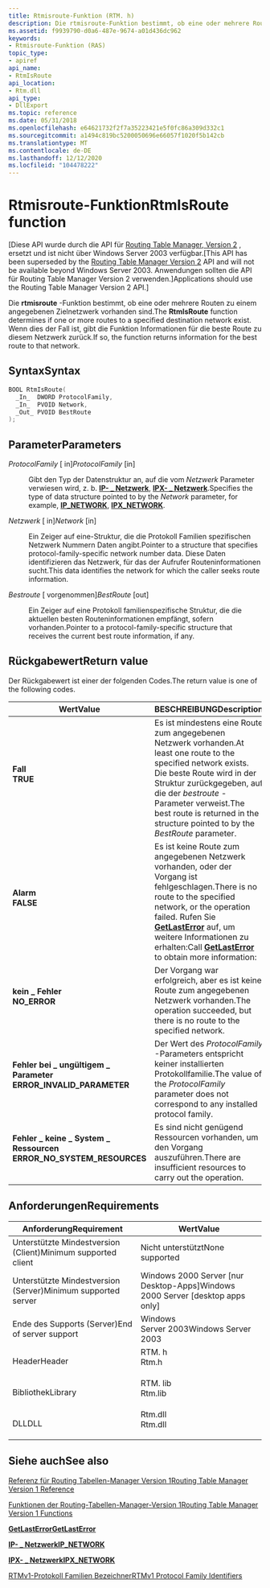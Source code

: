 ```yaml
---
title: Rtmisroute-Funktion (RTM. h)
description: Die rtmisroute-Funktion bestimmt, ob eine oder mehrere Routen zu einem angegebenen Zielnetzwerk vorhanden sind. Wenn dies der Fall ist, gibt die Funktion Informationen für die beste Route zu diesem Netzwerk zurück.
ms.assetid: f9939790-d0a6-487e-9674-a01d436dc962
keywords:
- Rtmisroute-Funktion (RAS)
topic_type:
- apiref
api_name:
- RtmIsRoute
api_location:
- Rtm.dll
api_type:
- DllExport
ms.topic: reference
ms.date: 05/31/2018
ms.openlocfilehash: e64621732f2f7a35223421e5f0fc86a309d332c1
ms.sourcegitcommit: a1494c819bc5200050696e66057f1020f5b142cb
ms.translationtype: MT
ms.contentlocale: de-DE
ms.lasthandoff: 12/12/2020
ms.locfileid: "104478222"
---
```

# <a name="rtmisroute-function"></a><span data-ttu-id="a91ea-105">Rtmisroute-Funktion</span><span class="sxs-lookup"><span data-stu-id="a91ea-105">RtmIsRoute function</span></span>

<span data-ttu-id="a91ea-106">\[Diese API wurde durch die API für [Routing Table Manager, Version 2](about-routing-table-manager-version-2.md) , ersetzt und ist nicht über Windows Server 2003 verfügbar.</span><span class="sxs-lookup"><span data-stu-id="a91ea-106">\[This API has been superseded by the [Routing Table Manager Version 2](about-routing-table-manager-version-2.md) API and will not be available beyond Windows Server 2003.</span></span> <span data-ttu-id="a91ea-107">Anwendungen sollten die API für Routing Table Manager Version 2 verwenden.\]</span><span class="sxs-lookup"><span data-stu-id="a91ea-107">Applications should use the Routing Table Manager Version 2 API.\]</span></span>

<span data-ttu-id="a91ea-108">Die **rtmisroute** -Funktion bestimmt, ob eine oder mehrere Routen zu einem angegebenen Zielnetzwerk vorhanden sind.</span><span class="sxs-lookup"><span data-stu-id="a91ea-108">The **RtmIsRoute** function determines if one or more routes to a specified destination network exist.</span></span> <span data-ttu-id="a91ea-109">Wenn dies der Fall ist, gibt die Funktion Informationen für die beste Route zu diesem Netzwerk zurück.</span><span class="sxs-lookup"><span data-stu-id="a91ea-109">If so, the function returns information for the best route to that network.</span></span>

## <a name="syntax"></a><span data-ttu-id="a91ea-110">Syntax</span><span class="sxs-lookup"><span data-stu-id="a91ea-110">Syntax</span></span>


```C++
BOOL RtmIsRoute(
  _In_  DWORD ProtocolFamily,
  _In_  PVOID Network,
  _Out_ PVOID BestRoute
);
```



## <a name="parameters"></a><span data-ttu-id="a91ea-111">Parameter</span><span class="sxs-lookup"><span data-stu-id="a91ea-111">Parameters</span></span>

<dl> <dt>

<span data-ttu-id="a91ea-112">*ProtocolFamily* \[ in\]</span><span class="sxs-lookup"><span data-stu-id="a91ea-112">*ProtocolFamily* \[in\]</span></span>
</dt> <dd>

<span data-ttu-id="a91ea-113">Gibt den Typ der Datenstruktur an, auf die vom *Netzwerk* Parameter verwiesen wird, z. b. [**IP- \_ Netzwerk**](ip-network.md), [**IPX- \_ Netzwerk**](ipx-network.md).</span><span class="sxs-lookup"><span data-stu-id="a91ea-113">Specifies the type of data structure pointed to by the *Network* parameter, for example, [**IP\_NETWORK**](ip-network.md), [**IPX\_NETWORK**](ipx-network.md).</span></span>

</dd> <dt>

<span data-ttu-id="a91ea-114">*Netzwerk* \[ in\]</span><span class="sxs-lookup"><span data-stu-id="a91ea-114">*Network* \[in\]</span></span>
</dt> <dd>

<span data-ttu-id="a91ea-115">Ein Zeiger auf eine-Struktur, die die Protokoll Familien spezifischen Netzwerk Nummern Daten angibt.</span><span class="sxs-lookup"><span data-stu-id="a91ea-115">Pointer to a structure that specifies protocol-family-specific network number data.</span></span> <span data-ttu-id="a91ea-116">Diese Daten identifizieren das Netzwerk, für das der Aufrufer Routeninformationen sucht.</span><span class="sxs-lookup"><span data-stu-id="a91ea-116">This data identifies the network for which the caller seeks route information.</span></span>

</dd> <dt>

<span data-ttu-id="a91ea-117">*Bestroute* \[ vorgenommen\]</span><span class="sxs-lookup"><span data-stu-id="a91ea-117">*BestRoute* \[out\]</span></span>
</dt> <dd>

<span data-ttu-id="a91ea-118">Ein Zeiger auf eine Protokoll familienspezifische Struktur, die die aktuellen besten Routeninformationen empfängt, sofern vorhanden.</span><span class="sxs-lookup"><span data-stu-id="a91ea-118">Pointer to a protocol-family-specific structure that receives the current best route information, if any.</span></span>

</dd> </dl>

## <a name="return-value"></a><span data-ttu-id="a91ea-119">Rückgabewert</span><span class="sxs-lookup"><span data-stu-id="a91ea-119">Return value</span></span>

<span data-ttu-id="a91ea-120">Der Rückgabewert ist einer der folgenden Codes.</span><span class="sxs-lookup"><span data-stu-id="a91ea-120">The return value is one of the following codes.</span></span>



| <span data-ttu-id="a91ea-121">Wert</span><span class="sxs-lookup"><span data-stu-id="a91ea-121">Value</span></span>                                                                                                       | <span data-ttu-id="a91ea-122">BESCHREIBUNG</span><span class="sxs-lookup"><span data-stu-id="a91ea-122">Description</span></span>                                                                                                                                              |
|-------------------------------------------------------------------------------------------------------------|----------------------------------------------------------------------------------------------------------------------------------------------------------|
| <dl> <span data-ttu-id="a91ea-123"><dt>**Fall**</dt></span><span class="sxs-lookup"><span data-stu-id="a91ea-123"><dt>**TRUE**</dt></span></span> </dl>                         | <span data-ttu-id="a91ea-124">Es ist mindestens eine Route zum angegebenen Netzwerk vorhanden.</span><span class="sxs-lookup"><span data-stu-id="a91ea-124">At least one route to the specified network exists.</span></span> <span data-ttu-id="a91ea-125">Die beste Route wird in der Struktur zurückgegeben, auf die der *bestroute* -Parameter verweist.</span><span class="sxs-lookup"><span data-stu-id="a91ea-125">The best route is returned in the structure pointed to by the *BestRoute* parameter.</span></span><br/>      |
| <dl> <span data-ttu-id="a91ea-126"><dt>**Alarm**</dt></span><span class="sxs-lookup"><span data-stu-id="a91ea-126"><dt>**FALSE**</dt></span></span> </dl>                        | <span data-ttu-id="a91ea-127">Es ist keine Route zum angegebenen Netzwerk vorhanden, oder der Vorgang ist fehlgeschlagen.</span><span class="sxs-lookup"><span data-stu-id="a91ea-127">There is no route to the specified network, or the operation failed.</span></span> <span data-ttu-id="a91ea-128">Rufen Sie [**GetLastError**](/windows/win32/api/errhandlingapi/nf-errhandlingapi-getlasterror) auf, um weitere Informationen zu erhalten:</span><span class="sxs-lookup"><span data-stu-id="a91ea-128">Call [**GetLastError**](/windows/win32/api/errhandlingapi/nf-errhandlingapi-getlasterror) to obtain more information:</span></span><br/> |
| <dl> <span data-ttu-id="a91ea-129"><dt>**kein \_ Fehler**</dt></span><span class="sxs-lookup"><span data-stu-id="a91ea-129"><dt>**NO\_ERROR**</dt></span></span> </dl>                    | <span data-ttu-id="a91ea-130">Der Vorgang war erfolgreich, aber es ist keine Route zum angegebenen Netzwerk vorhanden.</span><span class="sxs-lookup"><span data-stu-id="a91ea-130">The operation succeeded, but there is no route to the specified network.</span></span><br/>                                                                      |
| <dl> <span data-ttu-id="a91ea-131"><dt>**Fehler bei \_ ungültigem \_ Parameter**</dt></span><span class="sxs-lookup"><span data-stu-id="a91ea-131"><dt>**ERROR\_INVALID\_PARAMETER**</dt></span></span> </dl>    | <span data-ttu-id="a91ea-132">Der Wert des *ProtocolFamily* -Parameters entspricht keiner installierten Protokollfamilie.</span><span class="sxs-lookup"><span data-stu-id="a91ea-132">The value of the *ProtocolFamily* parameter does not correspond to any installed protocol family.</span></span><br/>                                             |
| <dl> <span data-ttu-id="a91ea-133"><dt>**Fehler \_ keine \_ System \_ Ressourcen**</dt></span><span class="sxs-lookup"><span data-stu-id="a91ea-133"><dt>**ERROR\_NO\_SYSTEM\_RESOURCES**</dt></span></span> </dl> | <span data-ttu-id="a91ea-134">Es sind nicht genügend Ressourcen vorhanden, um den Vorgang auszuführen.</span><span class="sxs-lookup"><span data-stu-id="a91ea-134">There are insufficient resources to carry out the operation.</span></span><br/>                                                                                  |



 

## <a name="requirements"></a><span data-ttu-id="a91ea-135">Anforderungen</span><span class="sxs-lookup"><span data-stu-id="a91ea-135">Requirements</span></span>



| <span data-ttu-id="a91ea-136">Anforderung</span><span class="sxs-lookup"><span data-stu-id="a91ea-136">Requirement</span></span> | <span data-ttu-id="a91ea-137">Wert</span><span class="sxs-lookup"><span data-stu-id="a91ea-137">Value</span></span> |
|-------------------------------------|------------------------------------------------------------------------------------|
| <span data-ttu-id="a91ea-138">Unterstützte Mindestversion (Client)</span><span class="sxs-lookup"><span data-stu-id="a91ea-138">Minimum supported client</span></span><br/> | <span data-ttu-id="a91ea-139">Nicht unterstützt</span><span class="sxs-lookup"><span data-stu-id="a91ea-139">None supported</span></span><br/>                                                          |
| <span data-ttu-id="a91ea-140">Unterstützte Mindestversion (Server)</span><span class="sxs-lookup"><span data-stu-id="a91ea-140">Minimum supported server</span></span><br/> | <span data-ttu-id="a91ea-141">Windows 2000 Server \[nur Desktop-Apps\]</span><span class="sxs-lookup"><span data-stu-id="a91ea-141">Windows 2000 Server \[desktop apps only\]</span></span><br/>                               |
| <span data-ttu-id="a91ea-142">Ende des Supports (Server)</span><span class="sxs-lookup"><span data-stu-id="a91ea-142">End of server support</span></span><br/>    | <span data-ttu-id="a91ea-143">Windows Server 2003</span><span class="sxs-lookup"><span data-stu-id="a91ea-143">Windows Server 2003</span></span><br/>                                                     |
| <span data-ttu-id="a91ea-144">Header</span><span class="sxs-lookup"><span data-stu-id="a91ea-144">Header</span></span><br/>                   | <dl> <span data-ttu-id="a91ea-145"><dt>RTM. h</dt></span><span class="sxs-lookup"><span data-stu-id="a91ea-145"><dt>Rtm.h</dt></span></span> </dl>   |
| <span data-ttu-id="a91ea-146">Bibliothek</span><span class="sxs-lookup"><span data-stu-id="a91ea-146">Library</span></span><br/>                  | <dl> <span data-ttu-id="a91ea-147"><dt>RTM. lib</dt></span><span class="sxs-lookup"><span data-stu-id="a91ea-147"><dt>Rtm.lib</dt></span></span> </dl> |
| <span data-ttu-id="a91ea-148">DLL</span><span class="sxs-lookup"><span data-stu-id="a91ea-148">DLL</span></span><br/>                      | <dl> <span data-ttu-id="a91ea-149"><dt>Rtm.dll</dt></span><span class="sxs-lookup"><span data-stu-id="a91ea-149"><dt>Rtm.dll</dt></span></span> </dl> |



## <a name="see-also"></a><span data-ttu-id="a91ea-150">Siehe auch</span><span class="sxs-lookup"><span data-stu-id="a91ea-150">See also</span></span>

<dl> <dt>

[<span data-ttu-id="a91ea-151">Referenz für Routing Tabellen-Manager Version 1</span><span class="sxs-lookup"><span data-stu-id="a91ea-151">Routing Table Manager Version 1 Reference</span></span>](routing-table-manager-version-1-reference.md)
</dt> <dt>

[<span data-ttu-id="a91ea-152">Funktionen der Routing-Tabellen-Manager-Version 1</span><span class="sxs-lookup"><span data-stu-id="a91ea-152">Routing Table Manager Version 1 Functions</span></span>](routing-table-manager-version-1-functions.md)
</dt> <dt>

[<span data-ttu-id="a91ea-153">**GetLastError**</span><span class="sxs-lookup"><span data-stu-id="a91ea-153">**GetLastError**</span></span>](/windows/win32/api/errhandlingapi/nf-errhandlingapi-getlasterror)
</dt> <dt>

[<span data-ttu-id="a91ea-154">**IP- \_ Netzwerk**</span><span class="sxs-lookup"><span data-stu-id="a91ea-154">**IP\_NETWORK**</span></span>](ip-network.md)
</dt> <dt>

[<span data-ttu-id="a91ea-155">**IPX- \_ Netzwerk**</span><span class="sxs-lookup"><span data-stu-id="a91ea-155">**IPX\_NETWORK**</span></span>](ipx-network.md)
</dt> <dt>

[<span data-ttu-id="a91ea-156">RTMv1-Protokoll Familien Bezeichner</span><span class="sxs-lookup"><span data-stu-id="a91ea-156">RTMv1 Protocol Family Identifiers</span></span>](routing-table-manager-version-1-protocol-family-identifiers.md)
</dt> </dl>

 

